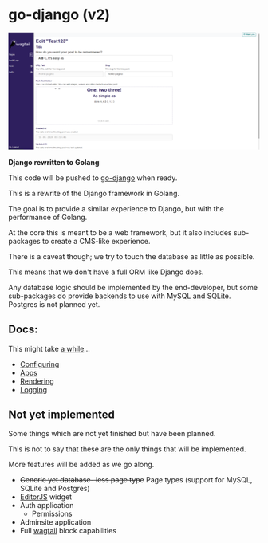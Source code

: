 go-django (v2)
==============

![1719351174099](.github/image/README/1719351174099.png)

**Django rewritten to Golang**

This code will be pushed to [go-django](https://github.com/Nigel2392/go-django) when ready.

This is a rewrite of the Django framework in Golang.

The goal is to provide a similar experience to Django, but with the performance of Golang.

At the core this is meant to be a web framework, but it also includes sub-packages to create a CMS-like experience.

There is a caveat though; we try to touch the database as little as possible.

This means that we don't have a full ORM like Django does.

Any database logic should be implemented by the end-developer, but some sub-packages do provide backends to use with MySQL and SQLite. Postgres is not planned yet.

## Docs:

This might take [a while](./docs/)...

- [Configuring](./docs/configuring.md)
- [Apps](./docs/apps.md)
- [Rendering](./docs/rendering.md)
- [Logging](./docs/logging.md)

## Not yet implemented

Some things which are not yet finished but have been planned.

This is not to say that these are the only things that will be implemented.

More features will be added as we go along.

- ~~Generic yet database- less page type~~ Page types (support for MySQL, SQLite and Postgres)
- [EditorJS](https://editorjs.io/) widget
- Auth application
  - Permissions
- Adminsite application
- Full [wagtail](https://wagtail.org) block capabilities
